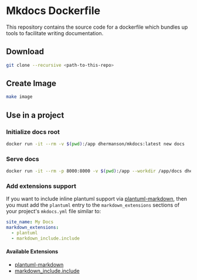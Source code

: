 # Mkdocs Dockerfile
This repository contains the source code for a dockerfile which bundles up tools to facilitate writing documentation.

## Download

```sh
git clone --recursive <path-to-this-repo>
```

## Create Image
```sh
make image
```

## Use in a project

### Initialize docs root
```sh
docker run -it --rm -v $(pwd):/app dhermanson/mkdocs:latest new docs
```

### Serve docs
```sh
docker run -it --rm -p 8000:8000 -v $(pwd):/app --workdir /app/docs dhermanson/mkdocs:latest serve --dev-addr 0.0.0.0:8000
```

### Add extensions support
If you want to include inline plantuml support via [plantuml-markdown]( https://github.com/mikitex70/plantuml-markdown ), then you must add the `plantuml` entry to the `markdown_extensions` sections of your project's `mkdocs.yml` file similar to:

```yaml
site_name: My Docs
markdown_extensions:
  - plantuml
  - markdown_include.include
```

#### Available Extensions
- [plantuml-markdown]( https://github.com/mikitex70/plantuml-markdown )
- [ markdown_include.include ](https://github.com/cmacmackin/markdown-include)
